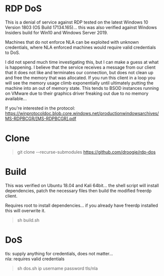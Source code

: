 # RDP DoS

This is a denial of service against RDP tested on the latest Windows 10 Version 1803 (OS Build 17134.165)... this was also verified against Windows Insiders build for Win10 and Windows Server 2019.

Machines that do not enforce NLA can be exploited with unknown credentials, where NLA enforced machines would require valid credentials to DoS.

I did not spend much time investigating this, but I can make a guess at what is happening. I believe that the service receives a message from our client that it does not like and terminates our connection, but does not clean up and free the memory that was allocated. If you run this client in a loop you will see the memory usage climb exponentially until ultimately putting the machine into an out of memory state. This tends to BSOD instances running on VMware due to their graphics driver freaking out due to no memory available... 


If you're interested in the protocol: https://winprotocoldoc.blob.core.windows.net/productionwindowsarchives/MS-RDPBCGR/[MS-RDPBCGR].pdf

# Clone
> git clone --recurse-submodules https://github.com/droogie/rdp-dos


# Build

This was verified on Ubuntu 18.04 and Kali 64bit... the shell script will install dependencies, patch the necessary files then build the modified freerdp client.

Requires root to install dependencies... if you already have freerdp installed this will overwrite it.

> sh build.sh  

# DoS

tls: supply anything for credentials, does not matter...<br>
nla: requires valid credentials

> sh dos.sh ip username password tls/nla
